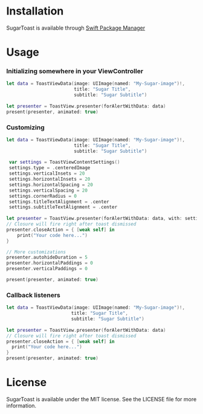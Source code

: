 # Installation

SugarToast is available through [Swift Package Manager](https://www.swift.org/package-manager/)

# Usage 

### Initializing somewhere in your ViewController
```swift
let data = ToastViewData(image: UIImage(named: "My-Sugar-image")!,
                         title: "Sugar Title",
                         subtitle: "Sugar Subtitle")
            
let presenter = ToastView.presenter(forAlertWithData: data)
present(presenter, animated: true)
```

### Customizing
```swift
let data = ToastViewData(image: UIImage(named: "My-Sugar-image")!,
                         title: "Sugar Title",
                         subtitle: "Sugar Subtitle")
                         
 var settings = ToastViewContentSettings()
 settings.type = .centeredImage
 settings.verticalInsets = 20
 settings.horizontalInsets = 20
 settings.horizontalSpacing = 20
 settings.verticalSpacing = 20
 settings.cornerRadius = 0
 settings.titleTextAlignment = .center
 settings.subtitleTextAlignment = .center
            
let presenter = ToastView.presenter(forAlertWithData: data, with: settings)
// Closure will fire right after toast dismissed
presenter.closeAction = { [weak self] in
    print("Your code here...")
}

// More customizations
presenter.autohideDuration = 5
presenter.horizontalPaddings = 0
presenter.verticalPaddings = 0

present(presenter, animated: true)
```

### Callback listeners
```swift
let data = ToastViewData(image: UIImage(named: "My-Sugar-image")!,
                        title: "Sugar Title",
                        subtitle: "Sugar Subtitle")
            
let presenter = ToastView.presenter(forAlertWithData: data)
// Closure will fire right after toast dismissed
presenter.closeAction = { [weak self] in
  print("Your code here...")
}
present(presenter, animated: true)
```
# License
SugarToast is available under the MIT license. See the LICENSE file for more information.
